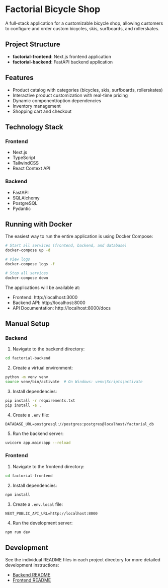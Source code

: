 # Factorial Bicycle Shop

A full-stack application for a customizable bicycle shop, allowing customers to configure and order custom bicycles, skis, surfboards, and rollerskates.

## Project Structure

- **factorial-frontend**: Next.js frontend application
- **factorial-backend**: FastAPI backend application

## Features

- Product catalog with categories (bicycles, skis, surfboards, rollerskates)
- Interactive product customization with real-time pricing
- Dynamic component/option dependencies
- Inventory management
- Shopping cart and checkout

## Technology Stack

### Frontend
- Next.js
- TypeScript
- TailwindCSS
- React Context API

### Backend
- FastAPI
- SQLAlchemy
- PostgreSQL
- Pydantic

## Running with Docker

The easiest way to run the entire application is using Docker Compose:

```bash
# Start all services (frontend, backend, and database)
docker-compose up -d

# View logs
docker-compose logs -f

# Stop all services
docker-compose down
```

The applications will be available at:
- Frontend: http://localhost:3000
- Backend API: http://localhost:8000
- API Documentation: http://localhost:8000/docs

## Manual Setup

### Backend

1. Navigate to the backend directory:
```bash
cd factorial-backend
```

2. Create a virtual environment:
```bash
python -m venv venv
source venv/bin/activate  # On Windows: venv\Scripts\activate
```

3. Install dependencies:
```bash
pip install -r requirements.txt
pip install -e .
```

4. Create a `.env` file:
```
DATABASE_URL=postgresql://postgres:postgres@localhost/factorial_db
```

5. Run the backend server:
```bash
uvicorn app.main:app --reload
```

### Frontend

1. Navigate to the frontend directory:
```bash
cd factorial-frontend
```

2. Install dependencies:
```bash
npm install
```

3. Create a `.env.local` file:
```
NEXT_PUBLIC_API_URL=http://localhost:8000
```

4. Run the development server:
```bash
npm run dev
```

## Development

See the individual README files in each project directory for more detailed development instructions:
- [Backend README](factorial-backend/README.md)
- [Frontend README](factorial-frontend/README.md)
